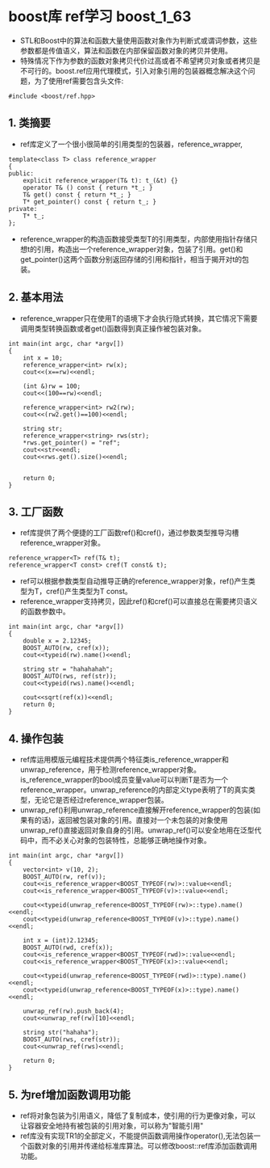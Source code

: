 # boost库 ref学习 boost_1_63
- STL和Boost中的算法和函数大量使用函数对象作为判断式或谓词参数，这些参数都是传值语义，算法和函数在内部保留函数对象的拷贝并使用。
- 特殊情况下作为参数的函数对象拷贝代价过高或者不希望拷贝对象或者拷贝是不可行的。boost.ref应用代理模式，引入对象引用的包装器概念解决这个问题，为了使用ref需要包含头文件:
```
#include <boost/ref.hpp>
```
## 1. 类摘要
- ref库定义了一个很小很简单的引用类型的包装器，reference_wrapper, 
```
template<class T> class reference_wrapper
{
public:
    explicit reference_wrapper(T& t): t_(&t) {}
    operator T& () const { return *t_; }
    T& get() const { return *t_; }
    T* get_pointer() const { return t_; }
private:
    T* t_;
};
```
- reference_wrapper的构造函数接受类型T的引用类型，内部使用指针存储只想t的引用，构造出一个reference_wrapper对象，包装了引用。get()和get_pointer()这两个函数分别返回存储的引用和指针，相当于揭开对t的包装。

## 2. 基本用法
- reference_wrapper只在使用T的语境下才会执行隐式转换，其它情况下需要调用类型转换函数或者get()函数得到真正操作被包装对象。
```
int main(int argc, char *argv[])
{
    int x = 10;
    reference_wrapper<int> rw(x);
    cout<<(x==rw)<<endl;

    (int &)rw = 100;
    cout<<(100==rw)<<endl;

    reference_wrapper<int> rw2(rw);
    cout<<(rw2.get()==100)<<endl;

    string str;
    reference_wrapper<string> rws(str);
    *rws.get_pointer() = "ref";
    cout<<str<<endl;
    cout<<rws.get().size()<<endl;


    return 0;
}
```
## 3. 工厂函数
- ref库提供了两个便捷的工厂函数ref()和cref()，通过参数类型推导沟槽reference_wrapper对象。
```
reference_wrapper<T> ref(T& t);
reference_wrapper<T const> cref(T const& t);
```
- ref可以根据参数类型自动推导正确的reference_wrapper<T>对象，ref()产生类型为T，cref()产生类型为T const。
- reference_wrapper支持拷贝，因此ref()和cref()可以直接总在需要拷贝语义的函数参数中。
```
int main(int argc, char *argv[])
{
    double x = 2.12345;
    BOOST_AUTO(rw, cref(x));
    cout<<typeid(rw).name()<<endl;

    string str = "hahahahah";
    BOOST_AUTO(rws, ref(str));
    cout<<typeid(rws).name()<<endl;

    cout<<sqrt(ref(x))<<endl;
    return 0;
}
```
## 4. 操作包装
- ref库运用模版元编程技术提供两个特征类is_reference_wrapper和unwrap_reference，用于检测reference_wrapper对象。is_reference_wrapper<T>的bool成员变量value可以判断T是否为一个reference_wrapper。unwrap_reference<T>的内部定义type表明了T的真实类型，无论它是否经过reference_wrapper包装。
- unwrap_ref()利用unwrap_reference<T>直接解开reference_wrapper的包装(如果有的话)，返回被包装对象的引用。直接对一个未包装的对象使用unwrap_ref()直接返回对象自身的引用。unwrap_ref()可以安全地用在泛型代码中，而不必关心对象的包装特性，总能够正确地操作对象。
```
int main(int argc, char *argv[])
{
    vector<int> v(10, 2);
    BOOST_AUTO(rw, ref(v));
    cout<<is_reference_wrapper<BOOST_TYPEOF(rw)>::value<<endl;
    cout<<is_reference_wrapper<BOOST_TYPEOF(v)>::value<<endl;

    cout<<typeid(unwrap_reference<BOOST_TYPEOF(rw)>::type).name()<<endl;
    cout<<typeid(unwrap_reference<BOOST_TYPEOF(v)>::type).name()<<endl;

    int x = (int)2.12345;
    BOOST_AUTO(rwd, cref(x));
    cout<<is_reference_wrapper<BOOST_TYPEOF(rwd)>::value<<endl;
    cout<<is_reference_wrapper<BOOST_TYPEOF(x)>::value<<endl;

    cout<<typeid(unwrap_reference<BOOST_TYPEOF(rwd)>::type).name()<<endl;
    cout<<typeid(unwrap_reference<BOOST_TYPEOF(x)>::type).name()<<endl;

    unwrap_ref(rw).push_back(4);
    cout<<unwrap_ref(rw)[10]<<endl;
    
    string str("hahaha");
    BOOST_AUTO(rws, cref(str));
    cout<<unwrap_ref(rws)<<endl;

    return 0;
}
```
## 5. 为ref增加函数调用功能
- ref将对象包装为引用语义，降低了复制成本，使引用的行为更像对象，可以让容器安全地持有被包装的引用对象，可以称为"智能引用"
- ref库没有实现TR1的全部定义，不能提供函数调用操作operator(),无法包装一个函数对象的引用并传递给标准库算法。可以修改boost::ref库添加函数调用功能。
